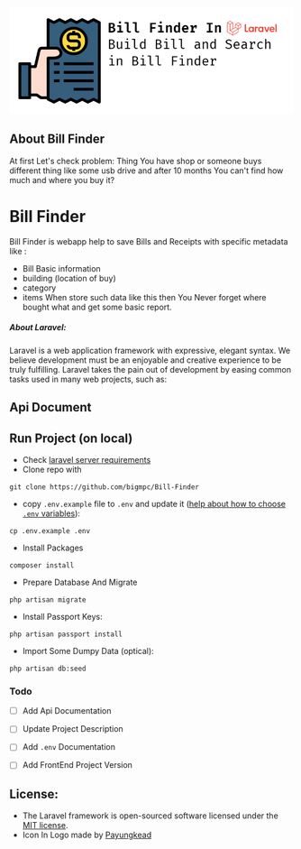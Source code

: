 <p align="center"><a href="https://laravel.com" target="_blank"><img src="https://github.com/bigmpc/Bill-Finder/raw/master/doc/assets/bill_header.png" width="auto"></a></p>


## About Bill Finder
At first Let's check problem:
Thing You have shop or someone buys different thing like some usb drive and after 10 months You can't find how much and where you buy it?

# Bill Finder

Bill Finder is webapp help to save Bills and Receipts with specific metadata like :
- Bill Basic information
- building (location of buy) 
- category 
- items
When store such data like this then You Never forget where bought what and get some basic report.

##### About Laravel:
Laravel is a web application framework with expressive, elegant syntax. We believe development must be an enjoyable and creative experience to be truly fulfilling. Laravel takes the pain out of development by easing common tasks used in many web projects, such as:


## Api Document


## Run Project (on local)
- Check [laravel server requirements](https://laravel.com/docs/8.x#server-requirements)
- Clone repo with
```shell script
git clone https://github.com/bigmpc/Bill-Finder
```
- copy `.env.example` file to `.env` and update it ([help about how to choose `.env` variables](#help-env)):
```shell script
cp .env.example .env
```
- Install Packages
```shell script
composer install
```
- Prepare Database And Migrate
```shell script
php artisan migrate
```
- Install Passport Keys:
```shell script
php artisan passport install
```
- Import Some Dumpy Data (optical):
```shell script
php artisan db:seed
```

### Todo

- [ ] Add Api Documentation
- [ ] Update Project Description
- [ ] Add `.env` Documentation
- [ ] Add FrontEnd Project Version


## License:
- The Laravel framework is open-sourced software licensed under the [MIT license](https://opensource.org/licenses/MIT).
- Icon In Logo made by <a href="https://www.flaticon.com/authors/payungkead" title="Payungkead">Payungkead</a>
 
